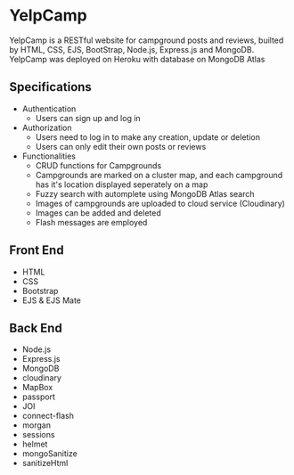 # YelpCamp
YelpCamp is a RESTful website for campground posts and reviews, builted by HTML, CSS, EJS, BootStrap, Node.js, Express.js and MongoDB. YelpCamp was deployed on Heroku with database on MongoDB Atlas 

## Specifications
   - Authentication
     - Users can sign up and log in
   - Authorization
     - Users need to log in to make any creation, update or deletion
     - Users can only edit their own posts or reviews
   - Functionalities
     - CRUD functions for Campgrounds 
     - Campgrounds are marked on a cluster map, and each campground has it's location displayed seperately on a map
     - Fuzzy search with automplete using MongoDB Atlas search
     - Images of campgrounds are uploaded to cloud service (Cloudinary)
     - Images can be added and deleted
     - Flash messages are employed
## Front End
   - HTML
   - CSS
   - Bootstrap
   - EJS & EJS Mate
## Back End
   - Node.js
   - Express.js
   - MongoDB
   - cloudinary
   - MapBox
   - passport
   - JOI
   - connect-flash
   - morgan
   - sessions
   - helmet
   - mongoSanitize
   - sanitizeHtml

